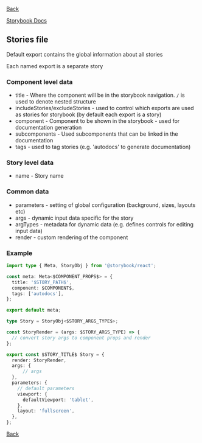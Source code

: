 [Back](../../README.md)

[Storybook Docs](https://storybook.js.org/docs)

## Stories file

Default export contains the global information about all stories

Each named export is a separate story

### Component level data

- title - Where the component will be in the storybook navigation. `/` is used to denote nested structure
- includeStories/excludeStories - used to control which exports are used as stories for storybook (by default each export is a story)
- component - Component to be shown in the storybook - used for documentation generation
- subcomponents - Used subcomponents that can be linked in the documentation
- tags - used to tag stories (e.g. 'autodocs' to generate documentation)

### Story level data

- name - Story name

### Common data

- parameters - setting of global configuration (background, sizes, layouts etc)
- args - dynamic input data specific for the story
- argTypes - metadata for dynamic data (e.g. defines controls for editing input data)
- render - custom rendering of the component

### Example

```typescript
import type { Meta, StoryObj } from '@storybook/react';

const meta: Meta<$COMPONENT_PROPS$> = {
  title: '$STORY_PATH$',
  component: $COMPONENT$,
  tags: ['autodocs'],
};

export default meta;

type Story = StoryObj<$STORY_ARGS_TYPE$>;

const StoryRender = (args: $STORY_ARGS_TYPE) => {
  // convert story args to component props and render
};

export const $STORY_TITLE$ Story = {
  render: StoryRender,
  args: {
      // args
  },
  parameters: {
    // default parameters
    viewport: {
      defaultViewport: 'tablet',
    },
    layout: 'fullscreen',
  },
};

```

[Back](../../README.md)
